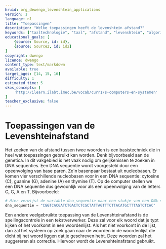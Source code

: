```yaml
---
hruid: org_dewengo_levenshtein_applications
version: 1
language: nl
title: "Toepassingen"
description: "Welke toepassingen heeft de levenshtein afstand?"
keywords: ["taaltechnologie", "taal", "afstand", "levenshtein", "algoritme", "toepassingen"]
educational_goals: [
    {source: Source, id: id}, 
    {source: Source2, id: id2}
]
copyright: dwengo
licence: dwengo
content_type: text/markdown
available: true
target_ages: [14, 15, 16]
difficulty: 1
estimated_time: 5
skos_concepts: [
    'http://ilearn.ilabt.imec.be/vocab/curr1/s-computers-en-systemen'
]
teacher_exclusive: false
---
```


# Toepassingen van de Levenshteinafstand

Het zoeken van de afstand tussen twee woorden is een basistechniek die in heel wat toepassingen gebruikt kan worden. Denk bijvoorbeeld aan de genetica. In dit vakgebied is het vaak nodig om gelijkenissen te zoeken in DNA sequenties. Een DNA sequentie wordt voorgesteld door een opeenvolging van base paren. Zo'n basenpaar bestaat uit nucleobasen. Er komen vier verschillende nucleobasen voor in een DNA sequentie: cytosine (C), guanine (G), adenine (A) en thymine (T). Op de computer stellen we een DNA sequentie dus gewoonlijk voor als een opeenvolging van de letters C, G, A en T. Bijvoorbeeld:

```python
# Hier verwijst de variable dna_sequentie naar een stukje van een DNA sequentie.
dna_sequentie = "CGGTCACGATCTGACTCTCGCTATTAGTTTCTTACATGCTTTAGTCTCAC"
```


Een andere veelgebruikte toepassing van de Levenshteinafstand is de spellingscontrole in een tekstverwerker. Deze zal voor elk woord dat je typt kijken of het voorkomt in een woordenlijst. Als het niet voorkomt in de lijst, dan zal het systeem op zoek gaan naar de woorden in de woordenlijst die dicht bij het woord liggen dat je geschreven hebt. Deze woorden zal het suggereren als correctie. Hiervoor wordt de Levenshteinafstand gebruikt.
